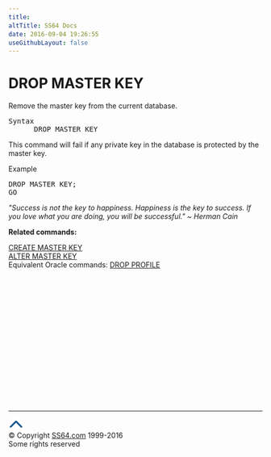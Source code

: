 ```yaml
---
title:
altTitle: SS64 Docs
date: 2016-09-04 19:26:55
useGithubLayout: false
---
```

<!-- #BeginLibraryItem "/Library/head_sql.lbi" --><!-- #EndLibraryItem --><h1>DROP MASTER KEY</h1>
<p>Remove the master key from the current database.</p>
<pre>Syntax
      DROP MASTER KEY</pre> 
<p>This command will fail if  any private key in the database is protected by the master key.</p>
<p>Example</p>
<pre>DROP MASTER KEY;<br>GO</pre>
<p class="quote"><i>"Success is not the key to happiness. Happiness is the key to success. If you love what you are doing, you will be successful." ~ Herman Cain</i></p>
<p><b>Related commands:</b></p>
<p>  <a href="masterkey_c.html">CREATE MASTER KEY</a><br>
  <a href="masterkey_a.html">ALTER MASTER KEY</a><br>
Equivalent Oracle commands: <a href="../ora/profile_d.html">DROP PROFILE</a></p><!-- #BeginLibraryItem "/Library/foot_sql.lbi" --><p>
<!-- ss64-sql -->
<ins class="adsbygoogle" style="display:inline-block;width:300px;height:250px" data-ad-client="ca-pub-6140977852749469" data-ad-slot="6953563613"></ins>
<script>
(adsbygoogle = window.adsbygoogle || []).push({});
</script></p>
<hr>
<div id="bl" class="footer"><a href="masterkey_d.html#"><img src="../images/top.png" width="30" height="22" alt="Back to the Top"></a></div>
<div id="br" class="footer, tagline">© Copyright <a href="http://ss64.com/">SS64.com</a> 1999-2016<br>
Some rights reserved</div><!-- #EndLibraryItem -->


